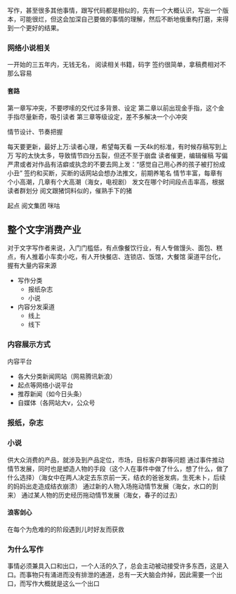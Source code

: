 写作，甚至很多其他事情，跟写代码都是相似的，先有一个大概认识，写出一个版本，可能很烂，但这会加深自己要做的事情的理解，然后不断地俄重构打磨，来得到一个更好的结果。

### 网络小说相关
一开始的三五年内，无钱无名，
阅读相关书籍，码字
签约很简单，拿稿费相对不那么容易

#### 套路
第一章写冲突，不要啰嗦的交代过多背景、设定
第二章以前出现金手指，这个金手指尽量新奇，吸引读者
第三章等级设定，差不多解决一个小冲突

情节设计、节奏把握

每天要更新，最好上万:读者心理，希望每天看
一天4k的标准，有时候存稿写到上万
写的太快太多，导致情节四分五裂，但还不至于崩盘
读者催更，编辑催稿
写偏严肃或者对作品有洁癖或执念的不要去网上发：“感觉自己用心养的孩子被打扮成小丑”
签约和买断，买断的话网站会想办法推文，前期养笔名
情节丰富，每章有个小高潮，几章有个大高潮（海女，电视剧）
发文在哪个时间段点击率高，根据读者群划分
阅文跟猪饲料似的，催熟手下的猪

起点
阅文集团
咪咕

## 整个文字消费产业
对于文字写作者来说，入门门槛低，有点像餐饮行业，有人专做馒头、面包、糕点，有人推着小车卖小吃，有人开快餐店、连锁店、饭馆，大餐馆
渠道平台化，握有大量内容来源

- 写作分类
    - 报纸杂志
    - 小说
- 内容分发渠道
    - 线上
    - 线下
### 内容展示方式
内容平台
- 各大分类新闻网站（网易腾讯新浪）
- 起点等网络小说平台
- 推荐新闻（如今日头条）
- 自媒体（各网站大v，公众号
### 报纸，杂志
### 小说
供大众消费的产品，就涉及到产品定位，市场，目标客户群等问题
通过事件推动情节发展，同时也是塑造人物的手段（这个人在事件中做了什么，想了什么，做了什么选择）（海女中在两人决定去东京前一天，结衣的爸爸发病，生死未卜，后续的妈妈出走造成结衣崩溃）
通过新的人物入场拖动情节发展（海女，水口的到来）
通过某人物的历史经历拖动情节发展（海女，春子的过去）
#### 浪客剑心
在每个为危难的的阶段遇到儿时好友而获救

### 为什么写作
事情必须兼具入口和出口，一个人活的久了，总会主动被动接受许多东西，这是入口。而事物只有涌进而没有排泄的通道，总有一天大脑会炸掉，因此需要一个出口，而写作大概就是这么一个出口

